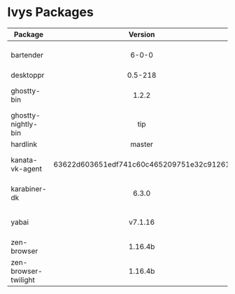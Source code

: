 # Ivys Packages
| Package   |      Version      |  platforms |
|-----------|:-----------------:|-----------:|
| bartender |  6-0-0 | x86_64-darwin,aarch64-darwin |
| desktoppr |  0.5-218 | aarch64-darwin |
| ghostty-bin |  1.2.2 | x86_64-darwin,aarch64-darwin |
| ghostty-nightly-bin |  tip | x86_64-darwin,aarch64-darwin |
| hardlink |  master | aarch64-darwin |
| kanata-vk-agent |  63622d603651edf741c60c465209751e32c91261 | x86_64-darwin,aarch64-darwin |
| karabiner-dk |  6.3.0 | x86_64-darwin,aarch64-darwin |
| yabai |  v7.1.16 | aarch64-darwin,x86_64-darwin |
| zen-browser |  1.16.4b | aarch64-darwin |
| zen-browser-twilight |  1.16.4b | aarch64-darwin |

